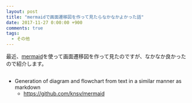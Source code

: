 ```yaml
---
layout: post
title: "mermaidで画面遷移図を作って見たらなかなかよかった話"
date: 2017-11-27 0:00:00 +900
comments: true
tags:
  - その他
---
```


最近、[mermaid](https://github.com/knsv/mermaid)を使って画面遷移図を作って見たのですが、なかなか良かったので紹介します。

<!-- more -->

##

- Generation of diagram and flowchart from text in a similar manner as markdown
  - https://github.com/knsv/mermaid
